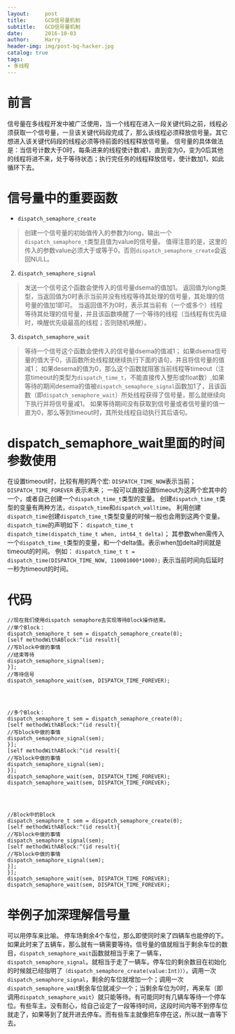 ```yaml
---
layout:     post
title:      GCD信号量机制
subtitle:   GCD信号量机制
date:       2016-10-03
author:     Harry
header-img: img/post-bg-hacker.jpg
catalog: true
tags:
- 多线程
---
```


# 前言
 信号量在多线程开发中被广泛使用，当一个线程在进入一段关键代码之前，线程必须获取一个信号量，一旦该关键代码段完成了，那么该线程必须释放信号量。其它想进入该关键代码段的线程必须等待前面的线程释放信号量。
信号量的具体做法是：当信号计数大于0时，每条进来的线程使计数减1，直到变为0，变为0后其他的线程将进不来，处于等待状态；执行完任务的线程释放信号，使计数加1，如此循环下去。


# 信号量中的重要函数
-  `dispatch_semaphore_create` 
> 创建一个信号量的初始值传入的参数为long，输出一个`dispatch_semaphore_t`类型且值为value的信号量。
值得注意的是，这里的传入的参数value必须大于或等于0，否则`dispatch_semaphore_create`会返回NULL。 　　　　
2. `dispatch_semaphore_signal `
> 发送一个信号这个函数会使传入的信号量dsema的值加1。
返回值为long类型，当返回值为0时表示当前并没有线程等待其处理的信号量，其处理的信号量的值加1即可。
当返回值不为0时，表示其当前有（一个或多个）线程等待其处理的信号量，并且该函数唤醒了一个等待的线程（当线程有优先级时，唤醒优先级最高的线程；否则随机唤醒）。
3. `dispatch_semaphore_wait `
> 等待一个信号这个函数会使传入的信号量dsema的值减1；
如果dsema信号量的值大于0，该函数所处线程就继续执行下面的语句，并且将信号量的值减1；
如果desema的值为0，那么这个函数就阻塞当前线程等timeout（注意timeout的类型为`dispatch_time_t`，不能直接传入整形或float数）,如果等待的期间desema的值被`dispatch_semaphore_signal`函数加1了，且该函数（即`dispatch_semaphore_wait`）所处线程获得了信号量，那么就继续向下执行并将信号量减1。
如果等待期间没有获取到信号量或者信号量的值一直为0，那么等到timeout时，其所处线程自动执行其后语句。

# dispatch_semaphore_wait里面的时间参数使用

在设置timeout时，比较有用的两个宏:
`DISPATCH_TIME_NOW`表示当前；
`DISPATCH_TIME_FOREVER` 表示未来；
一般可以直接设置timeout为这两个宏其中的一个，或者自己创建一个`dispatch_time_t`类型的变量。
创建`dispatch_time_t`类型的变量有两种方法，`dispatch_time`和`dispatch_walltime`。
利用创建`dispatch_time`创建`dispatch_time_t`类型变量的时候一般也会用到这两个变量。
`dispatch_time`的声明如下：
`dispatch_time_t` ` dispatch_time(dispatch_time_t when, int64_t delta)`；
其参数when需传入一个`dispatch_time_t`类型的变量，和一个delta值。表示when加delta时间就是timeout的时间。
例如：
`dispatch_time_t t = dispatch_time(DISPATCH_TIME_NOW, 110001000*1000);`
表示当前时间向后延时一秒为timeout的时间。

# 代码
```
//现在我们使用dispatch semaphore去实现等待Block操作结束。
//单个Block：
dispatch_semaphore_t sem = dispatch_semaphore_create(0);      
[self methodWithABlock:^(id result){
//写block中做的事情
//结束等待
dispatch_semaphore_signal(sem);
}];
//等待信号
dispatch_semaphore_wait(sem, DISPATCH_TIME_FOREVER);




//多个Block：
dispatch_semaphore_t sem = dispatch_semaphore_create(0);
[self methodWithABlock:^(id result){
//写block中做的事情
dispatch_semaphore_signal(sem);
}];
[self methodWithABlock:^(id result){
//写block中做的事情
dispatch_semaphore_signal(sem);
}];
dispatch_semaphore_wait(sem, DISPATCH_TIME_FOREVER);
dispatch_semaphore_wait(sem, DISPATCH_TIME_FOREVER);




//Block中的Block
dispatch_semaphore_t sem = dispatch_semaphore_create(0);
[self methodWithABlock:^(id result){
//写block中做的事情
dispatch_semaphore_signal(sem);
[self methodWithABlock:^(id result){
//写block中做的事情
dispatch_semaphore_signal(sem);
}];
}];
dispatch_semaphore_wait(sem, DISPATCH_TIME_FOREVER);
dispatch_semaphore_wait(sem, DISPATCH_TIME_FOREVER);

```

# 举例子加深理解信号量
  可以用停车来比喻。
停车场剩余4个车位，那么即使同时来了四辆车也能停的下。如果此时来了五辆车，那么就有一辆需要等待。信号量的值就相当于剩余车位的数目，`dispatch_semaphore_wait`函数就相当于来了一辆车，`dispatch_semaphore_signal`。就相当于走了一辆车。停车位的剩余数目在初始化的时候就已经指明了`（dispatch_semaphore_create(value:Int)））`，调用一次`dispatch_semaphore_signal`，剩余的车位就增加一个；调用一次`dispatch_semaphore_wai`t剩余车位就减少一个；当剩余车位为0时，再来车（即调用`dispatch_semaphore_wait`）就只能等待。有可能同时有几辆车等待一个停车位。有些车主。没有耐心，给自己设定了一段等待时间，这段时间内等不到停车位就走了，如果等到了就开进去停车。而有些车主就像把车停在这，所以就一直等下去。


